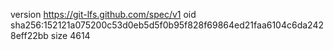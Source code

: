 version https://git-lfs.github.com/spec/v1
oid sha256:152121a075200c53d0eb5d5f0b95f828f69864ed21faa6104c6da2428eff22bb
size 4614
